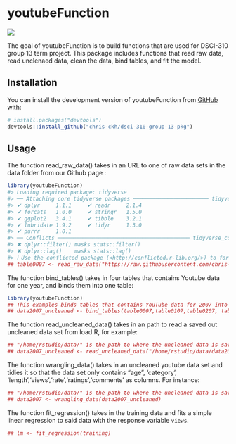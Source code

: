 
<!-- README.md is generated from README.Rmd. Please edit that file -->

# youtubeFunction

<!-- badges: start -->

![](https://github.com/chris-ckh/dsci-310-group-13-pkg/actions/workflows/test-coverage.yaml/badge.svg)
<!-- badges: end -->

The goal of youtubeFunction is to build functions that are used for
DSCI-310 group 13 term project. This package includes functions that
read raw data, read unclenaed data, clean the data, bind tables, and fit
the model.

## Installation

You can install the development version of youtubeFunction from
[GitHub](https://github.com/) with:

``` r
# install.packages("devtools")
devtools::install_github("chris-ckh/dsci-310-group-13-pkg")
```

## Usage

The function read_raw_data() takes in an URL to one of raw data sets in
the data folder from our Github page :

``` r
library(youtubeFunction)
#> Loading required package: tidyverse
#> ── Attaching core tidyverse packages ──────────────────────── tidyverse 2.0.0 ──
#> ✔ dplyr     1.1.1     ✔ readr     2.1.4
#> ✔ forcats   1.0.0     ✔ stringr   1.5.0
#> ✔ ggplot2   3.4.1     ✔ tibble    3.2.1
#> ✔ lubridate 1.9.2     ✔ tidyr     1.3.0
#> ✔ purrr     1.0.1     
#> ── Conflicts ────────────────────────────────────────── tidyverse_conflicts() ──
#> ✖ dplyr::filter() masks stats::filter()
#> ✖ dplyr::lag()    masks stats::lag()
#> ℹ Use the conflicted package (<http://conflicted.r-lib.org/>) to force all conflicts to become errors
## table0007 <- read_raw_data("https://raw.githubusercontent.com/chris-ckh/dsci-310-group-13/main/data/0007.txt")
```

The function bind_tables() takes in four tables that contains Youtube
data for one year, and binds them into one table:

``` r
library(youtubeFunction)
## This examples binds tables that contains YouTube data for 2007 into one table 
## data2007_uncleaned <- bind_tables(table0007,table0107,table0207, table0307)
```

The function read_uncleaned_data() takes in an path to read a saved out
uncleaned data set from load.R, for example:

``` r
## "/home/rstudio/data/" is the path to where the uncleaned data is saved
## data2007_uncleaned <- read_uncleaned_data("/home/rstudio/data/data2007_not_cleaned.txt")
```

The function wrangling_data() takes in an uncleaned youtube data set and
tidies it so that the data set only contains “age”, ‘category’,
‘length’,‘views’,‘rate’,‘ratings’,‘comments’ as columns. For instance:

``` r
## "/home/rstudio/data/" is the path to where the uncleaned data is saved
## data2007 <- wrangling_data(data2007_uncleaned)
```

The function fit_regression() takes in the training data and fits a
simple linear regression to said data with the response variable
`views`.

``` r
## lm <- fit_regression(training)
```
